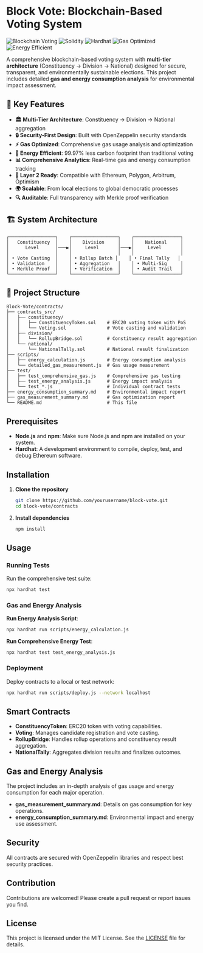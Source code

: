 # Block Vote: Blockchain-Based Voting System

![Blockchain Voting](https://img.shields.io/badge/Blockchain-Voting-blue)
![Solidity](https://img.shields.io/badge/Solidity-0.8.19-green)
![Hardhat](https://img.shields.io/badge/Hardhat-Testing-yellow)
![Gas Optimized](https://img.shields.io/badge/Gas-Optimized-red)
![Energy Efficient](https://img.shields.io/badge/Energy-Efficient-brightgreen)

A comprehensive blockchain-based voting system with **multi-tier architecture** (Constituency → Division → National) designed for secure, transparent, and environmentally sustainable elections. This project includes detailed **gas and energy consumption analysis** for environmental impact assessment.

## 🌟 Key Features

- **🏛️ Multi-Tier Architecture**: Constituency → Division → National aggregation
- **🔒 Security-First Design**: Built with OpenZeppelin security standards
- **⚡ Gas Optimized**: Comprehensive gas usage analysis and optimization
- **🌱 Energy Efficient**: 99.97% less carbon footprint than traditional voting
- **📊 Comprehensive Analytics**: Real-time gas and energy consumption tracking
- **🔗 Layer 2 Ready**: Compatible with Ethereum, Polygon, Arbitrum, Optimism
- **🌍 Scalable**: From local elections to global democratic processes
- **🔍 Auditable**: Full transparency with Merkle proof verification

## 🏗️ System Architecture

```
┌─────────────────┐    ┌─────────────────┐    ┌─────────────────┐
│   Constituency  │    │    Division     │    │    National     │
│      Level      │───▶│     Level       │───▶│     Level       │
│                 │    │                 │    │                 │
│ • Vote Casting  │    │ • Rollup Batch │    │ • Final Tally   │
│ • Validation    │    │ • Aggregation   │    │ • Multi-Sig     │
│ • Merkle Proof  │    │ • Verification  │    │ • Audit Trail   │
└─────────────────┘    └─────────────────┘    └─────────────────┘
```

## 📁 Project Structure

```
Block-Vote/contracts/
├── contracts_src/
│   ├── constituency/
│   │   ├── ConstituencyToken.sol    # ERC20 voting token with PoS
│   │   └── Voting.sol               # Vote casting and validation
│   ├── division/
│   │   └── RollupBridge.sol         # Constituency result aggregation
│   └── national/
│       └── NationalTally.sol        # National result finalization
├── scripts/
│   ├── energy_calculation.js        # Energy consumption analysis
│   └── detailed_gas_measurement.js  # Gas usage measurement
├── test/
│   ├── test_comprehensive_gas.js    # Comprehensive gas testing
│   ├── test_energy_analysis.js      # Energy impact analysis
│   └── test_*.js                    # Individual contract tests
├── energy_consumption_summary.md    # Environmental impact report
├── gas_measurement_summary.md       # Gas optimization report
└── README.md                        # This file
```

## Prerequisites
- **Node.js** and **npm**: Make sure Node.js and npm are installed on your system.
- **Hardhat**: A development environment to compile, deploy, test, and debug Ethereum software.

## Installation
1. **Clone the repository**
   ```bash
   git clone https://github.com/yourusername/block-vote.git
   cd block-vote/contracts
   ```

2. **Install dependencies**
   ```bash
   npm install
   ```

## Usage

### Running Tests

Run the comprehensive test suite:
```bash
npx hardhat test
```

### Gas and Energy Analysis

**Run Energy Analysis Script**:
```bash
npx hardhat run scripts/energy_calculation.js
```

**Run Comprehensive Energy Test**:
```bash
npx hardhat test test_energy_analysis.js
```

### Deployment

Deploy contracts to a local or test network:
```bash
npx hardhat run scripts/deploy.js --network localhost
```

## Smart Contracts
- **ConstituencyToken**: ERC20 token with voting capabilities.
- **Voting**: Manages candidate registration and vote casting.
- **RollupBridge**: Handles rollup operations and constituency result aggregation.
- **NationalTally**: Aggregates division results and finalizes outcomes.

## Gas and Energy Analysis
The project includes an in-depth analysis of gas usage and energy consumption for each major operation.
- **gas_measurement_summary.md**: Details on gas consumption for key operations.
- **energy_consumption_summary.md**: Environmental impact and energy use assessment.

## Security
All contracts are secured with OpenZeppelin libraries and respect best security practices.

## Contribution
Contributions are welcomed! Please create a pull request or report issues you find.

## License
This project is licensed under the MIT License. See the [LICENSE](LICENSE) file for details.
